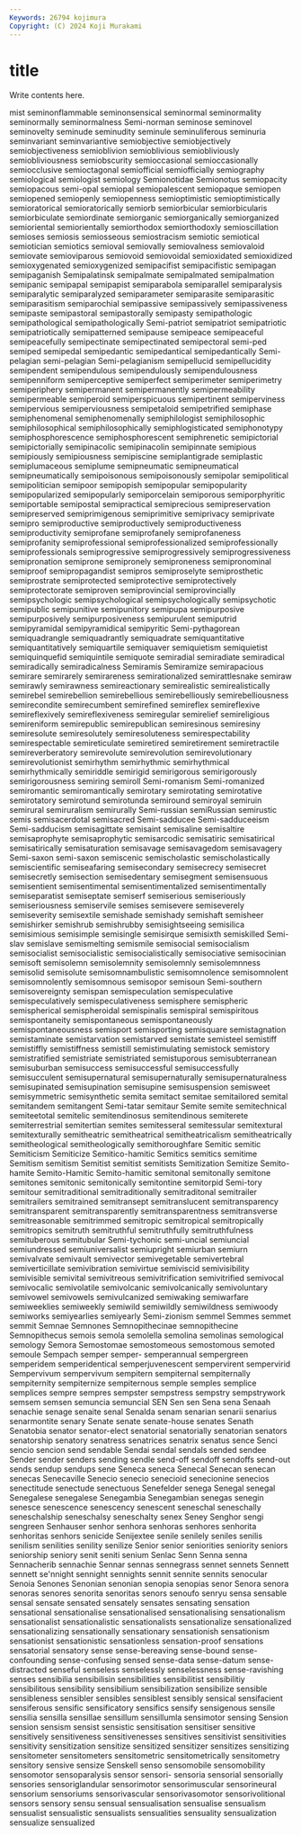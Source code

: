```yaml
---
Keywords: 26794 kojimura
Copyright: (C) 2024 Koji Murakami
---
```


# title

Write contents here.



mist
seminonflammable seminonsensical seminormal seminormality seminormally seminormalness Semi-norman seminose seminovel seminovelty
seminude seminudity seminule seminuliferous seminuria seminvariant seminvariantive semiobjective semiobjectively semiobjectiveness
semioblivion semioblivious semiobliviously semiobliviousness semiobscurity semioccasional semioccasionally semiocclusive semioctagonal semiofficial
semiofficially semiography semiological semiologist semiology Semionotidae Semionotus semiopacity semiopacous semi-opal
semiopal semiopalescent semiopaque semiopen semiopened semiopenly semiopenness semioptimistic semioptimistically semioratorical
semioratorically semiorb semiorbicular semiorbicularis semiorbiculate semiordinate semiorganic semiorganically semiorganized semioriental
semiorientally semiorthodox semiorthodoxly semioscillation semioses semiosis semiosseous semiostracism semiotic semiotical
semiotician semiotics semioval semiovally semiovalness semiovaloid semiovate semioviparous semiovoid semiovoidal
semioxidated semioxidized semioxygenated semioxygenized semipacifist semipacifistic semipagan semipaganish Semipalatinsk semipalmate
semipalmated semipalmation semipanic semipapal semipapist semiparabola semiparallel semiparalysis semiparalytic semiparalyzed
semiparameter semiparasite semiparasitic semiparasitism semiparochial semipassive semipassively semipassiveness semipaste semipastoral
semipastorally semipasty semipathologic semipathological semipathologically Semi-patriot semipatriot semipatriotic semipatriotically semipatterned
semipause semipeace semipeaceful semipeacefully semipectinate semipectinated semipectoral semi-ped semiped semipedal
semipedantic semipedantical semipedantically Semi-pelagian semi-pelagian Semi-pelagianism semipellucid semipellucidity semipendent semipendulous
semipendulously semipendulousness semipenniform semiperceptive semiperfect semiperimeter semiperimetry semiperiphery semipermanent semipermanently
semipermeability semipermeable semiperoid semiperspicuous semipertinent semiperviness semipervious semiperviousness semipetaloid semipetrified
semiphase semiphenomenal semiphenomenally semiphilologist semiphilosophic semiphilosophical semiphilosophically semiphlogisticated semiphonotypy semiphosphorescence
semiphosphorescent semiphrenetic semipictorial semipictorially semipinacolic semipinacolin semipinnate semipious semipiously semipiousness
semipiscine semiplantigrade semiplastic semiplumaceous semiplume semipneumatic semipneumatical semipneumatically semipoisonous semipoisonously
semipolar semipolitical semipolitician semipoor semipopish semipopular semipopularity semipopularized semipopularly semiporcelain
semiporous semiporphyritic semiportable semipostal semipractical semiprecious semipreservation semipreserved semiprimigenous semiprimitive
semiprivacy semiprivate semipro semiproductive semiproductively semiproductiveness semiproductivity semiprofane semiprofanely semiprofaneness
semiprofanity semiprofessional semiprofessionalized semiprofessionally semiprofessionals semiprogressive semiprogressively semiprogressiveness semipronation semiprone
semipronely semiproneness semipronominal semiproof semipropagandist semipros semiproselyte semiprosthetic semiprostrate semiprotected
semiprotective semiprotectively semiprotectorate semiproven semiprovincial semiprovincially semipsychologic semipsychological semipsychologically semipsychotic
semipublic semipunitive semipunitory semipupa semipurposive semipurposively semipurposiveness semipurulent semiputrid semipyramidal
semipyramidical semipyritic Semi-pythagorean semiquadrangle semiquadrantly semiquadrate semiquantitative semiquantitatively semiquartile semiquaver
semiquietism semiquietist semiquinquefid semiquintile semiquote semiradial semiradiate semiradical semiradically semiradicalness
Semiramis Semiramize semirapacious semirare semirarely semirareness semirationalized semirattlesnake semiraw semirawly
semirawness semireactionary semirealistic semirealistically semirebel semirebellion semirebellious semirebelliously semirebelliousness semirecondite
semirecumbent semirefined semireflex semireflexive semireflexively semireflexiveness semiregular semirelief semireligious semireniform
semirepublic semirepublican semiresinous semiresiny semiresolute semiresolutely semiresoluteness semirespectability semirespectable semireticulate
semiretired semiretirement semiretractile semireverberatory semirevolute semirevolution semirevolutionary semirevolutionist semirhythm semirhythmic
semirhythmical semirhythmically semiriddle semirigid semirigorous semirigorously semirigorousness semiring semiroll Semi-romanism
Semi-romanized semiromantic semiromantically semirotary semirotating semirotative semirotatory semirotund semirotunda semiround
semiroyal semiruin semirural semiruralism semirurally Semi-russian semiRussian semirustic semis semisacerdotal
semisacred Semi-sadducee Semi-sadduceeism Semi-sadducism semisagittate semisaint semisaline semisaltire semisaprophyte semisaprophytic
semisarcodic semisatiric semisatirical semisatirically semisaturation semisavage semisavagedom semisavagery Semi-saxon semi-saxon
semiscenic semischolastic semischolastically semiscientific semiseafaring semisecondary semisecrecy semisecret semisecretly semisection
semisedentary semisegment semisensuous semisentient semisentimental semisentimentalized semisentimentally semiseparatist semiseptate semiserf
semiserious semiseriously semiseriousness semiservile semises semisevere semiseverely semiseverity semisextile semishade
semishady semishaft semisheer semishirker semishrub semishrubby semisightseeing semisilica semisimious semisimple
semisingle semisirque semisixth semiskilled Semi-slav semislave semismelting semismile semisocial semisocialism
semisocialist semisocialistic semisocialistically semisociative semisocinian semisoft semisolemn semisolemnity semisolemnly semisolemnness
semisolid semisolute semisomnambulistic semisomnolence semisomnolent semisomnolently semisomnous semisopor semisoun Semi-southern
semisovereignty semispan semispeculation semispeculative semispeculatively semispeculativeness semisphere semispheric semispherical semispheroidal
semispinalis semispiral semispiritous semispontaneity semispontaneous semispontaneously semispontaneousness semisport semisporting semisquare
semistagnation semistaminate semistarvation semistarved semistate semisteel semistiff semistiffly semistiffness semistill
semistimulating semistock semistory semistratified semistriate semistriated semistuporous semisubterranean semisuburban semisuccess
semisuccessful semisuccessfully semisucculent semisupernatural semisupernaturally semisupernaturalness semisupinated semisupination semisupine semisuspension
semisweet semisymmetric semisynthetic semita semitact semitae semitailored semital semitandem semitangent
Semi-tatar semitaur Semite semite semitechnical semiteetotal semitelic semitendinosus semitendinous semiterete
semiterrestrial semitertian semites semitesseral semitessular semitextural semitexturally semitheatric semitheatrical semitheatricalism
semitheatrically semitheological semitheologically semithoroughfare Semitic semitic Semiticism Semiticize Semitico-hamitic Semitics
semitics semitime Semitism semitism Semitist semitist semitists Semitization Semitize Semito-hamite
Semito-Hamitic Semito-hamitic semitonal semitonally semitone semitones semitonic semitonically semitontine semitorpid
Semi-tory semitour semitraditional semitraditionally semitraditonal semitrailer semitrailers semitrained semitransept semitranslucent
semitransparency semitransparent semitransparently semitransparentness semitransverse semitreasonable semitrimmed semitropic semitropical semitropically
semitropics semitruth semitruthful semitruthfully semitruthfulness semituberous semitubular Semi-tychonic semi-uncial semiuncial
semiundressed semiuniversalist semiupright semiurban semiurn semivalvate semivault semivector semivegetable semivertebral
semiverticillate semivibration semivirtue semiviscid semivisibility semivisible semivital semivitreous semivitrification semivitrified
semivocal semivocalic semivolatile semivolcanic semivolcanically semivoluntary semivowel semivowels semivulcanized semiwaking
semiwarfare semiweeklies semiweekly semiwild semiwildly semiwildness semiwoody semiworks semiyearlies semiyearly
Semi-zionism semmel Semmes semmet semmit Semnae Semnones Semnopithecinae semnopithecine Semnopithecus
semois semola semolella semolina semolinas semological semology Semora Semostomae semostomeous
semostomous semoted semoule Sempach semper semper- semperannual sempergreen semperidem semperidentical
semperjuvenescent sempervirent sempervirid Sempervivum sempervivum sempitern sempiternal sempiternally sempiternity sempiternize
sempiternous semple semples semplice semplices sempre sempres sempster sempstress sempstry
sempstrywork semsem semsen semuncia semuncial SEN Sen sen Sena sena
Senaah senachie senage senaite senal Senalda senam senarian senarii senarius
senarmontite senary Senate senate senate-house senates Senath Senatobia senator senator-elect
senatorial senatorially senatorian senators senatorship senatory senatress senatrices senatrix senatus
sence Senci sencio sencion send sendable Sendai sendal sendals sended
sendee Sender sender senders sending sendle send-off sendoff sendoffs send-out
sends sendup sendups sene Seneca seneca Senecal Senecan senecan senecas
Senecaville Senecio senecio senecioid senecionine senecios senectitude senectude senectuous Senefelder
senega Senegal senegal Senegalese senegalese Senegambia Senegambian senegas senegin senesce
senescence senescency senescent seneschal seneschally seneschalship seneschalsy seneschalty senex Seney
Senghor sengi sengreen Senhauser senhor senhora senhoras senhores senhorita senhoritas
senhors senicide Senijextee senile senilely seniles senilis senilism senilities senility
senilize Senior senior seniorities seniority seniors seniorship seniory senit seniti
senium Senlac Senn Senna senna Sennacherib sennachie Sennar sennas sennegrass
sennet sennets Sennett sennett se'nnight sennight sennights sennit sennite sennits
senocular Senoia Senones Senonian senonian senopia senopias senor Senora senora
senoras senores senorita senoritas senors senoufo senryu sensa sensable sensal
sensate sensated sensately sensates sensating sensation sensational sensationalise sensationalised sensationalising
sensationalism sensationalist sensationalistic sensationalists sensationalize sensationalized sensationalizing sensationally sensationary sensationish
sensationism sensationist sensationistic sensationless sensation-proof sensations sensatorial sensatory sense sense-bereaving
sense-bound sense-confounding sense-confusing sensed sense-data sense-datum sense-distracted senseful senseless senselessly
senselessness sense-ravishing senses sensibilia sensibilisin sensibilities sensibilitist sensibilitiy sensibilitous sensibility
sensibilium sensibilization sensibilize sensible sensibleness sensibler sensibles sensiblest sensibly sensical
sensifacient sensiferous sensific sensificatory sensifics sensify sensigenous sensile sensilia sensilla
sensillae sensillum sensillumla sensimotor sensing Sension sension sensism sensist sensistic
sensitisation sensitiser sensitive sensitively sensitiveness sensitivenesses sensitives sensitivist sensitivities sensitivity
sensitization sensitize sensitized sensitizer sensitizes sensitizing sensitometer sensitometers sensitometric sensitometrically
sensitometry sensitory sensive sensize Senskell senso sensomobile sensomobility sensomotor sensoparalysis
sensor sensori- sensoria sensorial sensorially sensories sensoriglandular sensorimotor sensorimuscular sensorineural
sensorium sensoriums sensorivascular sensorivasomotor sensorivolitional sensors sensory sensu sensual sensualisation
sensualise sensualism sensualist sensualistic sensualists sensualities sensuality sensualization sensualize sensualized
